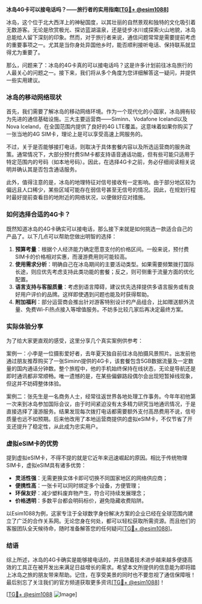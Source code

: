 **冰岛4G卡可以接电话吗？——旅行者的实用指南[[TG💪+ @esim1088](https://t.me/s/esim1088)]**

冰岛，这个位于北大西洋上的神秘国度，以其壮丽的自然景观和独特的文化吸引着无数游客。无论是欣赏极光、探访蓝湖温泉，还是徒步冰川或探索火山地貌，冰岛总能给人留下深刻的印象。然而，对于旅行者来说，通信问题常常是需要提前考虑的重要事项之一。尤其是当你身处异国他乡时，能否顺利接听电话、保持联系就显得尤为重要了。

那么，问题来了：冰岛的4G卡真的可以接电话吗？这是许多计划前往冰岛旅行的人最关心的问题之一。接下来，我们将从多个角度为您详细解答这一疑问，并提供一些实用建议。

### 冰岛的移动网络现状

首先，我们需要了解冰岛的移动网络环境。作为一个现代化的小国家，冰岛拥有较为先进的通信基础设施。三大主要运营商——Siminn、Vodafone Iceland以及Nova Iceland，在全国范围内提供了良好的4G LTE覆盖。这意味着如果你购买了一张当地的4G SIM卡，理论上是可以享受高速上网服务的。

不过，关于是否能够接打电话，则取决于具体套餐内容以及所选运营商的服务政策。通常情况下，大部分预付费SIM卡都支持语音通话功能，但有些可能只适用于特定范围内的号码（如本地号码）。因此，在选择4G卡之前，务必仔细阅读相关说明并确认其是否包含通话服务。

此外，值得注意的是，冰岛的地理特征对信号接收有一定影响。由于部分地区较为偏远且人口稀少，某些区域可能存在弱信号甚至无信号的情况。因此，在规划行程时最好提前查看目的地附近的网络状况，以便做好应对措施。

### 如何选择合适的4G卡？

既然知道冰岛的4G卡确实可以接电话，那么接下来就是如何挑选一款适合自己的产品了。以下几点可以帮助您做出明智的选择：

1. **预算考量**：根据个人经济能力确定愿意支付的价格区间。一般来说，预付费SIM卡的价格相对实惠，而漫游费用则可能较高。
2. **使用需求分析**：明确自己在冰岛期间的主要活动类型。如果需要频繁拨打国际长途，则应优先考虑支持此类功能的套餐；反之，则可侧重于流量方面的优化配置。
3. **语言支持与客服质量**：考虑到语言障碍，建议优先选择提供多语言服务或有良好用户评价的品牌。这样即使遇到问题也能及时获得帮助。
4. **附加福利**：部分运营商会推出针对游客特别设计的产品组合，比如赠送额外流量、免费Wi-Fi热点接入等增值服务。不妨多比较几家后再决定最终方案。

### 实际体验分享

为了给大家更直观的感受，这里分享几个真实案例供参考：

案例一：小李是一位摄影爱好者，去年夏天独自前往冰岛拍摄风景照片。出发前他通过朋友推荐购买了一张Siminn提供的4G卡，该套餐包含5GB数据流量及一定数量的国内通话分钟数。整个旅程中，他的手机始终保持在线状态，无论是导航还是即时通讯都非常顺畅。唯一遗憾的是，在某些偏僻路段偶尔会出现短暂掉线现象，但这并不妨碍整体体验。

案例二：张先生是一名商务人士，经常往返世界各地处理工作事务。今年年初他第一次来到冰岛参加国际会议，由于时间紧迫没有太多精力研究当地通讯情况，于是直接选择了漫游服务。结果发现每次拨打电话都需要额外支付高昂费用不说，信号质量也远不如预期。后来他改用了本地运营商提供的虚拟eSIM卡，不仅节省了开支还提升了稳定性，从此成为忠实用户。

### 虚拟eSIM卡的优势

提到虚拟eSIM卡，不得不提的就是它近年来迅速崛起的原因。相比于传统物理SIM卡，虚拟eSIM具有诸多优势：

- **灵活性强**：无需更换实体卡即可切换不同国家地区的网络供应商；
- **便携性高**：一张卡可以同时绑定多个设备，方便管理；
- **环保友好**：减少塑料废弃物产生，符合可持续发展理念；
- **价格透明**：多数平台都会明码标价，避免隐藏收费陷阱。

以Esim1088为例，这家专注于全球数字身份解决方案的企业已经在全球范围内建立了广泛的合作关系网。无论您身在何处，都可以轻松获取所需资源。而且他们的客服团队全天候待命，随时准备解答您的任何疑问[[TG💪+ @esim1088](https://t.me/s/esim1088)]。

### 结语

综上所述，冰岛的4G卡确实是能够接电话的，并且随着技术进步越来越多便捷高效的工具正在被开发出来满足日益增长的需求。希望本文所提供的信息能为即将踏上冰岛之旅的朋友带来帮助。记住，在享受美景的同时也不要忽视了通信保障哦！最后别忘了关注我们的官方频道获取更多资讯[[TG💪+ @esim1088](https://t.me/s/esim1088)]！

[[TG💪+ @esim1088](https://t.me/s/esim1088) ![Image](https://i.postimg.cc/4NQfJmqS/Snipaste-2025-05-13-00-14-12.png)]